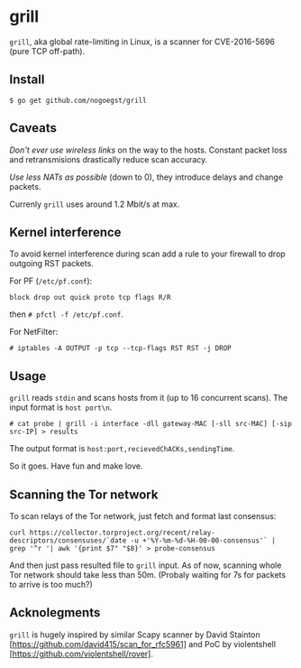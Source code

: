 grill
=====

`grill`, aka global rate-limiting in Linux, is a scanner for
CVE-2016-5696 (pure TCP off-path).

Install
-------
```
$ go get github.com/nogoegst/grill
```

Caveats
-------
*Don't ever use wireless links* on the way to the hosts. Constant packet loss and retransmisions drastically reduce scan accuracy.

*Use less NATs as possible* (down to 0), they introduce delays and change packets.

Currenly `grill` uses around 1.2 Mbit/s at max.

Kernel interference
-------------------
To avoid kernel interference during scan add a rule to your firewall to drop outgoing RST packets.

For PF (`/etc/pf.conf`):
```
block drop out quick proto tcp flags R/R
```
then `# pfctl -f /etc/pf.conf`.

For NetFilter:
```
# iptables -A OUTPUT -p tcp --tcp-flags RST RST -j DROP
```

Usage
-----
`grill` reads `stdin` and scans hosts from it (up to 16 concurrent scans). The input format is `host port\n`.

```
# cat probe | grill -i interface -dll gateway-MAC [-sll src-MAC] [-sip src-IP] > results 
```

The output format is `host:port,recievedChACKs,sendingTime`.

So it goes. Have fun and make love.


Scanning the Tor network
------------------------
To scan relays of the Tor network, just fetch and format last consensus:
```
curl https://collector.torproject.org/recent/relay-descriptors/consensuses/`date -u +'%Y-%m-%d-%H-00-00-consensus'` | grep '^r '| awk '{print $7" "$8}' > probe-consensus
```

And then just pass resulted file to `grill` input.
As of now, scanning whole Tor network should take less than 50m. (Probaly waiting for 7s for packets to arrive is too much?)

Acknolegments
-------------
`grill` is hugely inspired by similar Scapy scanner by David Stainton [https://github.com/david415/scan_for_rfc5961]
and PoC by violentshell [https://github.com/violentshell/rover].

